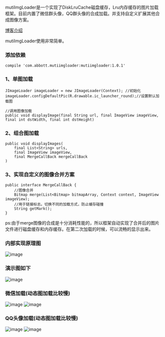 mutiImgLoader是一个实现了DiskLruCache磁盘缓存，Lru内存缓存的图片加载框架。目前内置了微信群头像，QQ群头像的合成加载。并支持自定义扩展其他合成图像方案。

[博客介绍](https://jinyb09017.github.io/2017/09/%E5%A4%9A%E5%9B%BE%E5%90%88%E5%B9%B6%E6%A1%86%E6%9E%B6%E5%AE%9E%E7%8E%B0(android)/)

mutiImgLoader使用非常简单。


### 添加依赖

```
compile 'com.abbott.mutiimgloader:mutiimgloader:1.0.1'
```


### 1、单图加载


```
JImageLoader imageLoader = new JImageLoader(Context); //初始化
imageLoader.configDefaultPic(R.drawable.ic_launcher_round);//设置默认加载图

//调用图像加载
public void displayImage(final String url, final ImageView imageView, final int dstWidth, final int dstHeight)

```

### 2、组合图加载


```
public void displayImages(
    final List<String> urls,
    final ImageView imageView, 
    final MergeCallBack mergeCallBack
)

```
### 3、实现自定义的图像合并方案

```
public interface MergeCallBack {
    //图像合并
    Bitmap merge(List<Bitmap> bitmapArray, Context context, ImageView imageView);
    //用于链接标志。切换不同的加载方式，防止缓存碰撞
    String getMark();
}

```

ps:由于merge图像的合成是十分消耗性能的，所以框架自动实现了合并后的图片文件进行磁盘缓存和内存缓存。在第二次加载的时候，可以流畅的显示出来。

### 内部实现原理图

![image](./screenshot/2.png)

### 演示图如下

![image](./screenshot/1.png)

### 微信加载(动态图加载比较慢)
![image](./screenshot/3.png)
![image](./screenshot/3.gif)
### QQ头像加载(动态图加载比较慢)
![image](./screenshot/4.png)
![image](./screenshot/4.gif)
